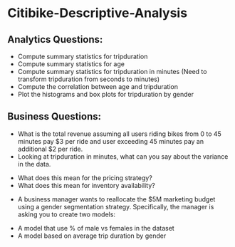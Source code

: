 # Citibike-Descriptive-Analysis
## Analytics Questions:  

* Compute summary statistics for tripduration
* Compute summary statistics for age
* Compute summary statistics for tripduration in minutes (Need to transform tripduration from seconds to minutes)
* Compute the correlation between age and tripduration
* Plot the histograms and box plots for tripduration by gender
## Business Questions: 

* What is the total revenue assuming all users riding bikes from 0 to 45 minutes pay $3 per ride and user exceeding 45 minutes pay an additional $2 per ride.
* Looking at tripduration in minutes, what can you say about the variance in the data.

- What does this mean for the pricing strategy?
- What does this mean for inventory availability?

* A business manager wants to reallocate the $5M marketing budget using a gender segmentation strategy. Specifically, the manager is asking you to create two models:

- A model that use % of male vs females in the dataset
- A model based on average trip duration by gender
